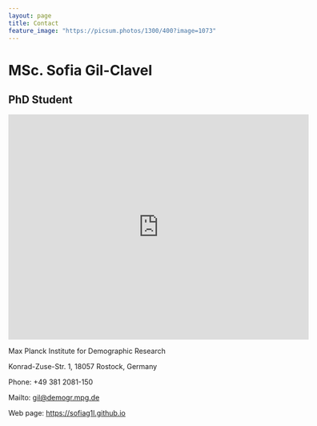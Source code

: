 ```yaml
---
layout: page
title: Contact
feature_image: "https://picsum.photos/1300/400?image=1073"
---
```


# MSc. Sofia Gil-Clavel

## PhD Student 

<iframe src="https://www.google.com/maps/search/google+max+planck+institute+for+demographic+research/@54.0938335,12.1106376,19.25z" width="600" height="450" frameborder="0" style="border:0" allowfullscreen></iframe>


Max Planck Institute for Demographic Research

Konrad-Zuse-Str. 1, 18057 Rostock, Germany

Phone: +49 381 2081-150

Mailto:  <gil@demogr.mpg.de>

Web page: <https://sofiag1l.github.io>



